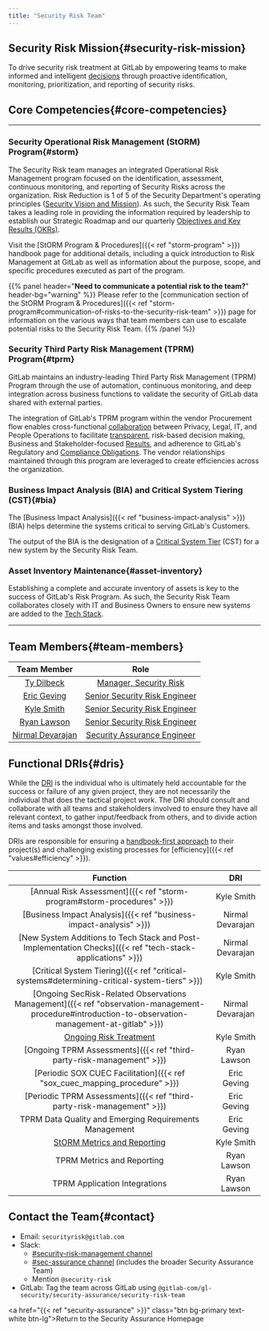 ```yaml
---
title: "Security Risk Team"
---
```


## <i class="fas fa-bullseye" style="color:rgb(110,73,203)" aria-hidden="true"></i> Security Risk Mission{#security-risk-mission}

To drive security risk treatment at GitLab by empowering teams to make informed and intelligent [decisions](/handbook/leadership/making-decisions/#making-decisions) through proactive identification, monitoring, prioritization, and reporting of security risks.

## <i class="far fa-lightbulb" style="color:rgb(110,73,203)" aria-hidden="true"></i> Core Competencies{#core-competencies}

---

### <i class="fas fa-shield-alt" style="color:rgb(253,109,38)" aria-hidden="true"></i> Security Operational Risk Management (StORM) Program{#storm}

The Security Risk team manages an integrated Operational Risk Management program focused on the identification, assessment, continuous monitoring, and reporting of Security Risks across the organization. Risk Reduction is 1 of 5 of the Security Department's operating principles ([Security Vision and Mission](/handbook/security/#i-classfas-fa-rocket-idbiz-tech-iconsi-security-vision-and-mission)). As such, the Security Risk Team takes a leading role in providing the information required by leadership to establish our Strategic Roadmap and our quarterly [Objectives and Key Results (OKRs)](/handbook/company/okrs/).

 Visit the [StORM Program & Procedures]({{< ref "storm-program" >}}) handbook page for additional details, including a quick introduction to Risk Management at GitLab as well as information about the purpose, scope, and specific procedures executed as part of the program.

{{% panel header="**Need to communicate a potential risk to the team?**" header-bg="warning" %}}
Please refer to the [communication section of the StORM Program & Procedures]({{< ref "storm-program#communication-of-risks-to-the-security-risk-team" >}}) page for information on the various ways that team members can use to escalate potential risks to the Security Risk Team.
{{% /panel %}}

### <i class="fas fa-hands-helping" style="color:rgb(253,109,38)" aria-hidden="true"></i> Security Third Party Risk Management (TPRM) Program{#tprm}

GitLab maintains an industry-leading Third Party Risk Management (TPRM) Program through the use of automation, continuous monitoring, and deep integration across business functions to validate the security of GitLab data shared with external parties.

The integration of GitLab's TPRM program within the vendor Procurement flow enables cross-functional [collaboration](/handbook/values/#collaboration) between Privacy, Legal, IT, and People Operations to facilitate [transparent](/handbook/values/#transparency), risk-based decision making, Business and Stakeholder-focused [Results](/handbook/values/#results), and adherence to GitLab's Regulatory and [Compliance Obligations](/handbook/security/security-assurance/security-compliance/certifications.html). The vendor relationships maintained through this program are leveraged to create efficiencies across the organization.

### <i class="fas fa-exclamation-triangle" style="color:rgb(253,109,38)" aria-hidden="true"></i> Business Impact Analysis (BIA) and Critical System Tiering (CST){#bia}

The [Business Impact Analysis]({{< ref "business-impact-analysis" >}}) (BIA) helps determine the systems critical to serving GitLab's Customers.

The output of the BIA is the designation of a [Critical System Tier](/handbook/security/security-assurance/security-risk/storm-program/critical-systems/) (CST) for a new system by the Security Risk Team.

### <i class="fas fa-warehouse" style="color:rgb(253,109,38)" aria-hidden="true"></i> Asset Inventory Maintenance{#asset-inventory}

Establishing a complete and accurate inventory of assets is key to the success of GitLab's Risk Program. As such, the Security Risk Team collaborates closely with IT and Business Owners to ensure new systems are added to the [Tech Stack](/handbook/business-technology/tech-stack-applications/#roles-and-responsibilities).

---

## <i class="fas fa-users" style="color:rgb(110,73,203)" aria-hidden="true"></i> Team Members{#team-members}

|Team Member|Role|
|:----------:|:----------:|
|[Ty Dilbeck](https://gitlab.com/tdilbeck)|[Manager, Security Risk](handbook/job-families/security/security-assurance-job-family/#security-risk-3)|
|[Eric Geving](https://gitlab.com/ericgeving)|[Senior Security Risk Engineer](handbook/job-families/security/security-assurance-job-family/#security-risk-1)|
|[Kyle Smith](https://gitlab.com/kylesmith2)|[Senior Security Risk Engineer](handbook/job-families/security/security-assurance-job-family/#security-risk-1)|
|[Ryan Lawson](https://gitlab.com/rlawson1)|[Senior Security Risk Engineer](handbook/job-families/security/security-assurance-job-family/#security-risk-1)|
|[Nirmal Devarajan](https://gitlab.com/ndevarajan)|[Security Assurance Engineer](handbook/job-families/security/security-assurance-job-family/#security-risk)|

## <i class="fa-solid fa-d" style="color:rgb(110,73,203)" aria-hidden="true"></i> Functional DRIs{#dris}

While the [DRI](/handbook/people-group/directly-responsible-individuals/#characteristics-of-a-project-dri) is the individual who is ultimately held accountable for the success or failure of any given project, they are not necessarily the individual that does the tactical project work. The DRI should consult and collaborate with all teams and stakeholders involved to ensure they have all relevant context, to gather input/feedback from others, and to divide action items and tasks amongst those involved.

DRIs are responsible for ensuring a [handbook-first approach](/handbook/company/culture/all-remote/handbook-first/) to their project(s) and challenging existing processes for [efficiency]({{< ref "values#efficiency" >}}).

|Function     |DRI|
|:----------:|:----------:|
|[Annual Risk Assessment]({{< ref "storm-program#storm-procedures" >}})     |Kyle Smith|
|[Business Impact Analysis]({{< ref "business-impact-analysis" >}})     |Nirmal Devarajan|
|[New System Additions to Tech Stack and Post-Implementation Checks]({{< ref "tech-stack-applications" >}})     |Nirmal Devarajan|
|[Critical System Tiering]({{< ref "critical-systems#determining-critical-system-tiers" >}})     |Kyle Smith|
|[Ongoing SecRisk-Related Observations Management]({{< ref "observation-management-procedure#introduction-to-observation-management-at-gitlab" >}})     |Nirmal Devarajan|
|[Ongoing Risk Treatment](storm-program#storm-procedures)     |Kyle Smith|
|[Ongoing TPRM Assessments]({{< ref "third-party-risk-management" >}})     |Ryan Lawson|
|[Periodic SOX CUEC Facilitation]({{< ref "sox_cuec_mapping_procedure" >}})     |Eric Geving|
|[Periodic TPRM Assessments]({{< ref "third-party-risk-management" >}})     |Eric Geving|
|TPRM Data Quality and Emerging Requirements Management | Eric Geving |
|[StORM Metrics and Reporting](storm-program#step-5-annual-storm-reports)     |Kyle Smith|
|TPRM Metrics and Reporting     |Ryan Lawson|
|TPRM Application Integrations  |Ryan Lawson|

## <i class="fas fa-id-card" style="color:rgb(110,73,203)" aria-hidden="true"></i> Contact the Team{#contact}

- <i class="fas fa-envelope fa-fw" style="color:rgb(219,59,33)" aria-hidden="true"></i> Email: `securityrisk@gitlab.com`
- <i class="fab fa-slack fa-fw" style="color:rgb(219,59,33)" aria-hidden="true"></i> Slack:
   - [#security-risk-management channel](https://gitlab.slack.com/archives/C01EKDNRVFD)
   - [#sec-assurance channel](https://gitlab.slack.com/archives/C0129P7DW75) (includes the broader Security Assurance Team)
   - Mention `@security-risk`
- <i class="fab fa-gitlab fa-fw" style="color:rgb(219,59,33)" aria-hidden="true"></i> GitLab: Tag the team across GitLab using `@gitlab-com/gl-security/security-assurance/security-risk-team`

<a href="{{< ref "security-assurance" >}}" class="btn bg-primary text-white btn-lg">Return to the Security Assurance Homepage</a>
